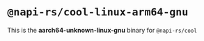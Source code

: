# `@napi-rs/cool-linux-arm64-gnu`

This is the **aarch64-unknown-linux-gnu** binary for `@napi-rs/cool`
